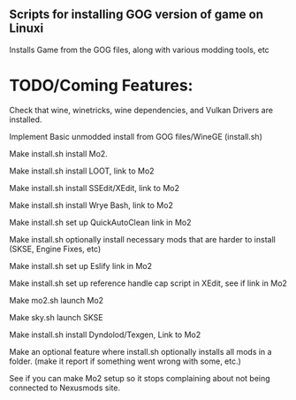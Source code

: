 ## Scripts for installing GOG version of game on Linuxi

Installs Game from the GOG files, along with various modding tools, etc

# TODO/Coming Features:

Check that wine, winetricks, wine dependencies, and Vulkan Drivers are installed.

Implement Basic unmodded install from GOG files/WineGE (install.sh)

Make install.sh install Mo2.

Make install.sh install LOOT, link to Mo2

Make install.sh install SSEdit/XEdit, link to Mo2

Make install.sh install Wrye Bash, link to Mo2

Make install.sh set up QuickAutoClean link in Mo2

Make install.sh optionally install necessary mods that are harder to install (SKSE, Engine Fixes, etc)

Make install.sh set up Eslify link in Mo2

Make install.sh set up reference handle cap script in XEdit, see if link in Mo2

Make mo2.sh launch Mo2

Make sky.sh launch SKSE

Make install.sh install Dyndolod/Texgen, Link to Mo2

Make an optional feature where install.sh optionally installs all mods in a folder. (make it report if something went wrong with some, etc.)

See if you can make Mo2 setup so it stops complaining about not being connected to Nexusmods site.
